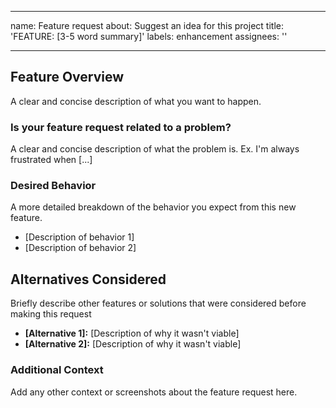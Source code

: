 ______________________________________________________________________

name: Feature request
about: Suggest an idea for this project
title: 'FEATURE: \[3-5 word summary\]'
labels: enhancement
assignees: ''

______________________________________________________________________

## Feature Overview

A clear and concise description of what you want to happen.

### Is your feature request related to a problem?

A clear and concise description of what the problem is. Ex. I'm always frustrated when \[...\]

### Desired Behavior

A more detailed breakdown of the behavior you expect from this new feature.

- \[Description of behavior 1\]
- \[Description of behavior 2\]

## Alternatives Considered

Briefly describe other features or solutions that were considered before making this request

- **\[Alternative 1\]:** \[Description of why it wasn't viable\]
- **\[Alternative 2\]:** \[Description of why it wasn't viable\]

### Additional Context

Add any other context or screenshots about the feature request here.
